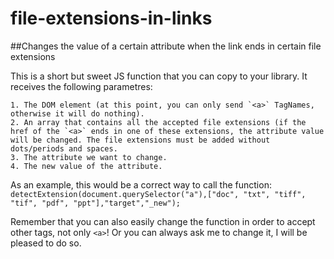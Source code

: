 # file-extensions-in-links
##Changes the value of a certain attribute when the link ends in certain file extensions

This is a short but sweet JS function that you can copy to your library. It receives the following parametres:

    1. The DOM element (at this point, you can only send `<a>` TagNames, otherwise it will do nothing).
    2. An array that contains all the accepted file extensions (if the href of the `<a>` ends in one of these extensions, the attribute value will be changed. The file extensions must be added without dots/periods and spaces.
    3. The attribute we want to change.
    4. The new value of the attribute.


As an example, this would be a correct way to call the function:
`detectExtension(document.querySelector("a"),["doc", "txt", "tiff", "tif", "pdf", "ppt"],"target","_new");`

Remember that you can also easily change the function in order to accept other tags, not only `<a>`! Or you can always ask me to change it, I will be pleased to do so.

